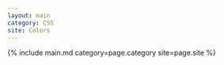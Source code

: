 ```yaml
---
layout: main
category: CSS
site: Colors
---
```

{% include main.md category=page.category site=page.site %}